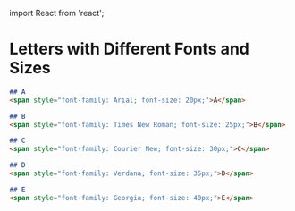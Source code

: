 import React from 'react';

# Letters with Different Fonts and Sizes
```MARKDOWN
## A
<span style="font-family: Arial; font-size: 20px;">A</span>

## B
<span style="font-family: Times New Roman; font-size: 25px;">B</span>

## C
<span style="font-family: Courier New; font-size: 30px;">C</span>

## D
<span style="font-family: Verdana; font-size: 35px;">D</span>

## E
<span style="font-family: Georgia; font-size: 40px;">E</span>
```
